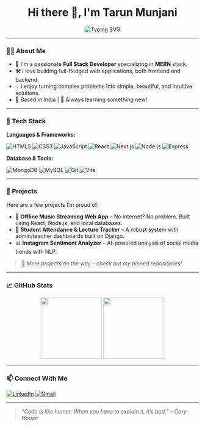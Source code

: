 <h1 align="center">Hi there 👋, I'm Tarun Munjani</h1>

<p align="center">
  <img src="https://readme-typing-svg.herokuapp.com?font=Fira+Code&weight=500&size=24&pause=1000&center=true&vCenter=true&width=435&lines=Full+Stack+Web+Developer;React+%7C+Node.js+%7C+Express+%7C+MongoDB+%7CL;Lifelong+learner+%F0%9F%93%9A;Open+Source+Enthusiast+%F0%9F%8C%90" alt="Typing SVG" />

</p>

---

### 👨‍💻 About Me

- 💼 I'm a passionate **Full Stack Developer** specializing in **MERN** stack.
- 🛠️ I love building full-fledged web applications, both frontend and backend.
- 💡 I enjoy turning complex problems into simple, beautiful, and intuitive solutions.
- 📍 Based in India | 🧠 Always learning something new!

---

### 🧰 Tech Stack

**Languages & Frameworks:**

![HTML5](https://img.shields.io/badge/-HTML5-E34F26?logo=html5&logoColor=white&style=flat)
![CSS3](https://img.shields.io/badge/-CSS3-1572B6?logo=css3&logoColor=white&style=flat)
![JavaScript](https://img.shields.io/badge/-JavaScript-F7DF1E?logo=javascript&logoColor=black&style=flat)
![React](https://img.shields.io/badge/-React-61DAFB?logo=react&logoColor=black&style=flat)
![Next.js](https://img.shields.io/badge/-Next.js-000000?logo=next.js&logoColor=white&style=flat)
![Node.js](https://img.shields.io/badge/-Node.js-339933?logo=node.js&logoColor=white&style=flat)
![Express](https://img.shields.io/badge/-Express.js-000000?logo=express&logoColor=white&style=flat)

**Database & Tools:**

![MongoDB](https://img.shields.io/badge/-MongoDB-47A248?logo=mongodb&logoColor=white&style=flat)
![MySQL](https://img.shields.io/badge/-MySQL-4479A1?logo=mysql&logoColor=white&style=flat)
![Git](https://img.shields.io/badge/-Git-F05032?logo=git&logoColor=white&style=flat)
![Vite](https://img.shields.io/badge/-Vite-646CFF?logo=vite&logoColor=white&style=flat)

---

### 🚀 Projects

Here are a few projects I’m proud of:

- 🎵 **Offline Music Streaming Web App** – No internet? No problem. Built using React, Node.js, and local databases.
- 🏫 **Student Attendance & Lecture Tracker** – A robust system with admin/teacher dashboards built on Django.
- 📊 **Instagram Sentiment Analyzer** – AI-powered analysis of social media trends with NLP.

> 📌 *More projects on the way – check out my pinned repositories!*

---

### 📈 GitHub Stats

<p align="center">
  <img src="https://github-readme-stats.vercel.app/api?username=deepseek23&show_icons=true&theme=radical&count_private=true" height="160" />
  <img src="https://github-readme-stats.vercel.app/api/top-langs/?username=deepseek23&layout=compact&theme=radical" height="160" />
</p>

---

### 📫 Connect With Me

[![LinkedIn](https://img.shields.io/badge/-LinkedIn-0077B5?style=flat&logo=linkedin&logoColor=white)](https://www.linkedin.com/in/tarun-munjani-72a4b3341/)
[![Gmail](https://img.shields.io/badge/-Email-D14836?style=flat&logo=gmail&logoColor=white)](mailto:t.s.clashers@gmail.com)

---

> *“Code is like humor. When you have to explain it, it’s bad.” – Cory House*
